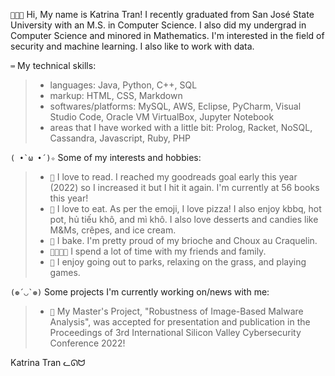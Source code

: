 ``👩🏻‍💻`` Hi, My name is Katrina Tran! I recently graduated from San José State University with an M.S. in Computer Science. I also did my undergrad in Computer Science and minored in Mathematics. I'm interested in the field of security and machine learning. I also like to work with data.

``⌨️`` My technical skills: 
> - languages: Java, Python, C++, SQL
> - markup: HTML, CSS, Markdown
> - softwares/platforms: MySQL, AWS, Eclipse, PyCharm, Visual Studio Code, Oracle VM VirtualBox, Jupyter Notebook
> - areas that I have worked with a little bit: Prolog, Racket, NoSQL, Cassandra, Javascript, Ruby, PHP

``( •̀ ω •́ )✧`` Some of my interests and hobbies:
> - ``📖`` I love to read. I reached my goodreads goal early this year (2022) so I increased it but I hit it again. I'm currently at 56 books this year!
> - ``🍕`` I love to eat. As per the emoji, I love pizza! I also enjoy kbbq, hot pot, hủ tiếu khô, and mì khô. I also love desserts and candies like M&Ms, crêpes, and ice cream.
> - ``🥐`` I bake. I'm pretty proud of my brioche and Choux au Craquelin.
> - ``👨‍👩‍👧‍👧`` I spend a lot of time with my friends and family.
> - ``🌲`` I enjoy going out to parks, relaxing on the grass, and playing games.

``(❁´◡`❁)`` Some projects I'm currently working on/news with me:
> - ``🔐`` My Master's Project, "Robustness of Image-Based Malware Analysis", was accepted for presentation and publication in the Proceedings of 3rd International Silicon Valley Cybersecurity Conference 2022!

Katrina Tran
ᓚᘏᗢ

<!---
katrinatran/katrinatran is a ✨ special ✨ repository because its `README.md` (this file) appears on your GitHub profile.
You can click the Preview link to take a look at your changes.
--->
